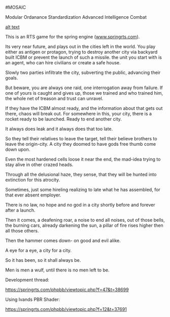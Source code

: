 #MOSAIC

Modular Ordanance Standardization Advanced Intelligence Combat

[alt text](https://springrts.com/phpbb/download/file.php?mode=view&id=10960| "Logo Title Text 1")

This is an RTS game for the spring engine (www.springrts.com). 

Its very near future, and plays out in the cities left in the world.
You play either as antigen or protagon, trying to destroy another city via backyard built ICBM or prevent the launch of such a missile.
the unit you start with is an agent, who can hire civilians or create a safe house.

Slowly two parties infiltrate the city, subverting the public, advancing their goals.

But beware, you are always one raid, one interrogation away from failure. If one of yours is caught and gives up, those we trained and who trained him, the whole net of treason and trust can unravel.

If they have the ICBM almost ready, and the information about that gets out there, chaos will break out. For somewhere in this, your city, there is a rocket ready to be launched. Ready to end another city.

It always does leak and it always does that too late.

So they tell their relatives to leave the target, tell their believe brothers to leave the origin-city. A city they doomed to have gods free thumb come down upon.

Even the most hardened cells loose it near the end, the mad-idea trying to stay alive in other crazed heads.

Through all the delusional haze, they sense, that they will be hunted into extinction for this atrocity.

Sometimes, just some hireling realizing to late what he has assembled, for that ever absent employer.

There is no law, no hope and no god in a city shortly before and forever after a launch.

Then it comes, a deafening roar, a noise to end all noises, out of those bells, the burning cars, already darkening the sun, a pillar of fire rises higher then all those others.

Then the hammer comes down- on good and evil alike.

A eye for a eye, a city for a city.

So it has been, so it shall always be.

Men is men a wulf, until there is no men left to be.

Development thread:

https://springrts.com/phpbb/viewtopic.php?f=47&t=38699

Using Ivands PBR Shader:

 https://springrts.com/phpbb/viewtopic.php?f=12&t=37691


